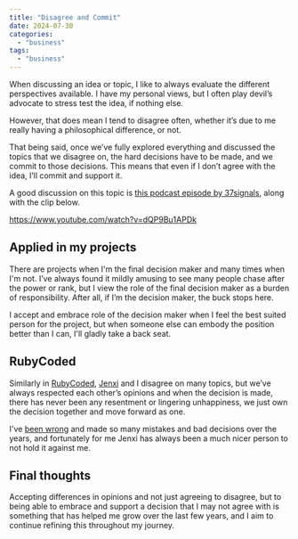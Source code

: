 ```yaml
---
title: "Disagree and Commit"
date: 2024-07-30
categories: 
  - "business"
tags: 
  - "business"
---
```


When discussing an idea or topic, I like to always evaluate the different perspectives available. I have my personal views, but I often play devil’s advocate to stress test the idea, if nothing else.

However, that does mean I tend to disagree often, whether it’s due to me really having a philosophical difference, or not.

That being said, once we’ve fully explored everything and discussed the topics that we disagree on, the hard decisions have to be made, and we commit to those decisions. This means that even if I don’t agree with the idea, I’ll commit and support it.

A good discussion on this topic is [this podcast episode by 37signals](https://37signals.com/podcast/disagree-and-commit/), along with the clip below.

https://www.youtube.com/watch?v=dQP9Bu1APDk

## Applied in my projects

There are projects when I'm the final decision maker and many times when I'm not. I’ve always found it mildly amusing to see many people chase after the power or rank, but I view the role of the final decision maker as a burden of responsibility. After all, if I’m the decision maker, the buck stops here.

I accept and embrace role of the decision maker when I feel the best suited person for the project, but when someone else can embody the position better than I can, I'll gladly take a back seat.

## RubyCoded

Similarly in [RubyCoded](https://rubycoded.com), [Jenxi](https://jenxi.com) and I disagree on many topics, but we’ve always respected each other’s opinions and when the decision is made, there has never been any resentment or lingering unhappiness, we just own the decision together and move forward as one.

I've [been wrong](https://themattchung.com/on-being-wrong/) and made so many mistakes and bad decisions over the years, and fortunately for me Jenxi has always been a much nicer person to not hold it against me.

## Final thoughts

Accepting differences in opinions and not just agreeing to disagree, but to being able to embrace and support a decision that I may not agree with is something that has helped me grow over the last few years, and I aim to continue refining this throughout my journey.
